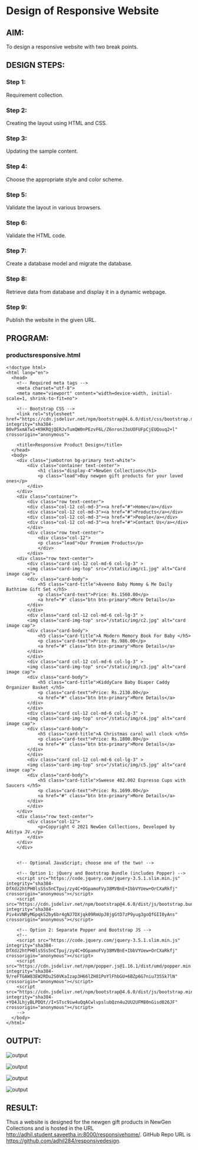 
# Design of Responsive Website
## AIM:
To design a responsive website with two break points.

## DESIGN STEPS:
### Step 1: 
Requirement collection.
### Step 2:
Creating the layout using HTML and CSS.
### Step 3:
Updating the sample content.
### Step 4:
Choose the appropriate style and color scheme.
### Step 5:
Validate the layout in various browsers.
### Step 6:
Validate the HTML code.
### Step 7:
Create a database model and migrate the database.
### Step 8:
Retrieve data from database and display it in a dynamic webpage.
### Step 9:
Publish the website in the given URL.

## PROGRAM:

### productsresponsive.html
~~~
<!doctype html>
<html lang="en">
  <head>
    <!-- Required meta tags -->
    <meta charset="utf-8">
    <meta name="viewport" content="width=device-width, initial-scale=1, shrink-to-fit=no">

    <!-- Bootstrap CSS -->
    <link rel="stylesheet" href="https://cdn.jsdelivr.net/npm/bootstrap@4.6.0/dist/css/bootstrap.min.css" integrity="sha384-B0vP5xmATw1+K9KRQjQERJvTumQW0nPEzvF6L/Z6nronJ3oUOFUFpCjEUQouq2+l" crossorigin="anonymous">

    <title>Responsive Product Design</title>
  </head>
  <body>
    <div class="jumbotron bg-primary text-white">
        <div class="container text-center">
            <h1 class="display-4">NewGen Collections</h1>
            <p class="lead">Buy newgen gift products for your loved ones</p>
        </div>
    </div>
    <div class="container">
        <div class="row text-center">
        <div class="col-12 col-md-3"><a href="#">Home</a></div>
        <div class="col-12 col-md-3"><a href="#">Products</a></div>
        <div class="col-12 col-md-3"><a href="#">People</a></div> 
        <div class="col-12 col-md-3"><a href="#">Contact Us</a></div>   
        </div>
        <div class="row text-center">
            <div class="col-12">
            <p class="lead">Our Premiem Products</p>    
            </div>
        </div>
    <div class="row text-center">
        <div class="card col-12 col-md-6 col-lg-3" >
        <img class="card-img-top" src="/static/img/c1.jpg" alt="Card image cap">
        <div class="card-body">
            <h5 class="card-title">Aveeno Baby Mommy & Me Daily Bathtime Gift Set </h5>
            <p class="card-text">Price: Rs.1560.00</p>
            <a href="#" class="btn btn-primary">More Details</a>
        </div>
        </div>
        <div class="card col-12 col-md-6 col-lg-3" >
        <img class="card-img-top" src="/static/img/c2.jpg" alt="card image cap">
        <div class="card-body">
            <h5 class="card-title">A Modern Memory Book For Baby </h5>
            <p class="card-text">Price: Rs.986.00</p>
            <a href="#" class="btn btn-primary">More Details</a>
        </div>
        </div>
        <div class="card col-12 col-md-6 col-lg-3" >
        <img class="card-img-top" src="/static/img/c3.jpg" alt="card image cap">
        <div class="card-body">
            <h5 class="card-title">KiddyCare Baby Diaper Caddy Organizer Basket </h5>
            <p class="card-text">Price: Rs.2130.00</p>
            <a href="#" class="btn btn-primary">More Details</a>
        </div>
        </div>
        <div class="card col-12 col-md-6 col-lg-3" >
        <img class="card-img-top" src="/static/img/c4.jpg" alt="card image cap">
        <div class="card-body">
            <h5 class="card-title">A Christmas carol wall clock </h5>
            <p class="card-text">Price: Rs.1800.00</p>
            <a href="#" class="btn btn-primary">More Details</a>
        </div>
        </div>
        <div class="card col-12 col-md-6 col-lg-3" >
        <img class="card-img-top" src="/static/img/c5.jpg" alt="card image cap">
        <div class="card-body">
            <h5 class="card-title">Sweese 402.002 Espresso Cups with Saucers </h5>
            <p class="card-text">Price: Rs.1699.00</p>
            <a href="#" class="btn btn-primary">More Details</a>
        </div>
        </div>
    </div>
    <div class="row text-center">
        <div class="col-12">
            <p>Copyright © 2021 NewGen Collections, Developed by Aditya JV.</p>
        </div>
    </div>
    </div>


    <!-- Optional JavaScript; choose one of the two! -->

    <!-- Option 1: jQuery and Bootstrap Bundle (includes Popper) -->
    <script src="https://code.jquery.com/jquery-3.5.1.slim.min.js" integrity="sha384-DfXdz2htPH0lsSSs5nCTpuj/zy4C+OGpamoFVy38MVBnE+IbbVYUew+OrCXaRkfj" crossorigin="anonymous"></script>
    <script src="https://cdn.jsdelivr.net/npm/bootstrap@4.6.0/dist/js/bootstrap.bundle.min.js" integrity="sha384-Piv4xVNRyMGpqkS2by6br4gNJ7DXjqk09RmUpJ8jgGtD7zP9yug3goQfGII0yAns" crossorigin="anonymous"></script>

    <!-- Option 2: Separate Popper and Bootstrap JS -->
    <!--
    <script src="https://code.jquery.com/jquery-3.5.1.slim.min.js" integrity="sha384-DfXdz2htPH0lsSSs5nCTpuj/zy4C+OGpamoFVy38MVBnE+IbbVYUew+OrCXaRkfj" crossorigin="anonymous"></script>
    <script src="https://cdn.jsdelivr.net/npm/popper.js@1.16.1/dist/umd/popper.min.js" integrity="sha384-9/reFTGAW83EW2RDu2S0VKaIzap3H66lZH81PoYlFhbGU+6BZp6G7niu735Sk7lN" crossorigin="anonymous"></script>
    <script src="https://cdn.jsdelivr.net/npm/bootstrap@4.6.0/dist/js/bootstrap.min.js" integrity="sha384-+YQ4JLhjyBLPDQt//I+STsc9iw4uQqACwlvpslubQzn4u2UU2UFM80nGisd026JF" crossorigin="anonymous"></script>
    -->
  </body>
</html>
~~~

## OUTPUT:
![output](./static/img/1.png)

![output](./static/img/2.png)

![output](./static/img/3.png)

![output](./static/img/4.png)


## RESULT:
Thus a website is designed for the newgen gift products in NewGen Collections and is hosted in the URL http://adhil.student.saveetha.in:8000/responsivehome/. GitHub Repo URL is https://github.com/adhil284/responsivedesign.
